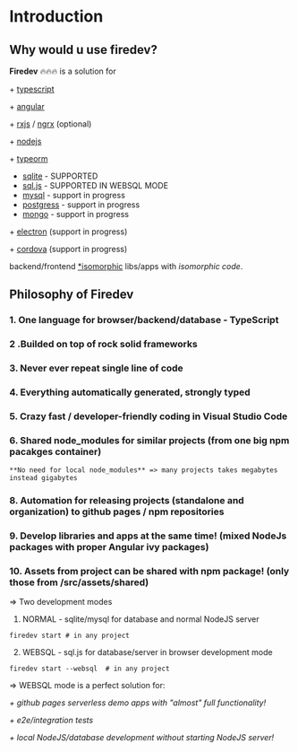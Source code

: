 # Introduction

## Why would u use firedev?

**Firedev** 🔥🔥🔥 is a solution for

\+
[typescript](https://www.typescriptlang.org/)  

\+
[angular](https://angular.io/) 

\+
[rxjs](https://rxjs.dev/)  / [ngrx](https://ngrx.io/) (optional) 

\+
[nodejs](https://nodejs.org/en/)

\+ [typeorm](https://typeorm.io/)

- [sqlite](https://github.com/WiseLibs/better-sqlite3) - SUPPORTED
- [sql.js](https://sql.js.org) - SUPPORTED IN WEBSQL MODE
- [mysql](https://www.mysql.com/) - support in progress
- [postgress](https://www.postgresql.org) - support in progress
- [mongo](https://www.postgresql.org) - support in progress

\+
[electron](https://www.electronjs.org/) (support in progress)

\+
[cordova](https://cordova.apache.org/) (support in progress)

backend/frontend [*isomorphic](https://en.wikipedia.org/wiki/Isomorphic_JavaScript)  libs/apps with *isomorphic code*.

<!-- <br/><br/>
<br/><br/>
<br/><br/>
<br/><br/>
<br/><br/> -->

## Philosophy of Firedev
### 1. One language for browser/backend/database - **TypeScript**

### 2 .Builded on top of rock solid frameworks

### 3. **Never** ever **repeat** single line of **code**

### 4. Everything automatically generated, strongly typed

### 5. Crazy fast / developer-friendly coding in <b>Visual Studio Code</b>

### 6.  Shared <b>node_modules</b> for similar projects (from one big npm pacakges container)
    **No need for local node_modules** => many projects takes megabytes instead gigabytes

### 8. Automation for releasing projects (standalone and organization) to github pages / npm repositories

### 9.  Develop libraries and apps at the same time! (mixed NodeJs packages with proper Angular ivy packages)

### 10.  Assets from project can be shared with npm package! (only those from **/src/assets/shared**)

=> Two development modes
  1. NORMAL - sqlite/mysql for database and normal NodeJS server
  ```
  firedev start # in any project
  ```
  2. WEBSQL - sql.js for database/server in browser development mode
  ```
  firedev start --websql  # in any project
  ```


=> WEBSQL mode is a perfect solution for:

*\+ github pages serverless demo apps with "almost" full functionality!* 

*\+ e2e/integration tests*

*\+ local NodeJS/database development without starting NodeJS server!*
